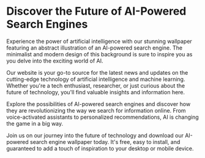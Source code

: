 <!--font:Open Sans-->

# Discover the Future of AI-Powered Search Engines

Experience the power of artificial intelligence with our stunning wallpaper featuring an abstract illustration of an AI-powered search engine. The minimalist and modern design of this background is sure to inspire you as you delve into the exciting world of AI.

Our website is your go-to source for the latest news and updates on the cutting-edge technology of artificial intelligence and machine learning. Whether you're a tech enthusiast, researcher, or just curious about the future of technology, you'll find valuable insights and information here.

Explore the possibilities of AI-powered search engines and discover how they are revolutionizing the way we search for information online. From voice-activated assistants to personalized recommendations, AI is changing the game in a big way.

Join us on our journey into the future of technology and download our AI-powered search engine wallpaper today. It's free, easy to install, and guaranteed to add a touch of inspiration to your desktop or mobile device.

<!--

Write me markdown content of website with wallpaper:

"A wallpaper featuring an abstract illustration of an AI-powered search engine, with a minimalist and modern design."

The header of the page should not be copy of the text but rather a real content of the website which is using this wallpaper.


---


# AI-Powered Search Engine Wallpaper

Welcome to our website featuring a stunning wallpaper of an abstract illustration of an AI-powered search engine. The minimalist and modern design of this wallpaper is sure to add a touch of sophistication to your desktop or mobile device.

Our website is dedicated to providing you with the latest news and updates on artificial intelligence and machine learning. Whether you're a tech enthusiast, researcher, or just curious about the future of technology, you'll find valuable insights and information here.

So why not download our AI-powered search engine wallpaper and join us on our journey into the world of AI? It's free, easy to install, and guaranteed to impress!


---


Heading should not include word "wallpaper". The website should not be about the wallpaper itself, wallpaper is just a related background, rewrite whole content.


---


# Discover the Future of AI-Powered Search Engines

Experience the power of artificial intelligence with our stunning wallpaper featuring an abstract illustration of an AI-powered search engine. The minimalist and modern design of this background is sure to inspire you as you delve into the exciting world of AI.

Our website is your go-to source for the latest news and updates on the cutting-edge technology of artificial intelligence and machine learning. Whether you're a tech enthusiast, researcher, or just curious about the future of technology, you'll find valuable insights and information here.

Explore the possibilities of AI-powered search engines and discover how they are revolutionizing the way we search for information online. From voice-activated assistants to personalized recommendations, AI is changing the game in a big way.

Join us on our journey into the future of technology and download our AI-powered search engine wallpaper today. It's free, easy to install, and guaranteed to add a touch of inspiration to your desktop or mobile device.


---


Write me a Google font which is best fitting for the website.

Pick from the list:
- Orbitron
- Lobster
- Raleway
- Open Sans
- Exo 2
- Creepster
- Futura
- Dancing Script
- Inter
- Cormorant Garamond
- Roboto
- Lato
- Barlow Condensed
- Cabin
- Poppins
- Alegreya
- Cinzel Decorative
- Playfair Display
- IBM Plex Sans
- Cinzel
- Montserrat
- Great Vibes


Write just the font name nothing else.


---


I would recommend using "Open Sans" for the website.

-->
